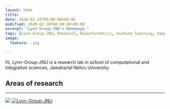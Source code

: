 ```yaml
---
layout: home
title: 
date: 2020-02-25T00:00:00+00:00
modified: 2020-02-28T00:00:00+00:00
excerpt: "Lynn-Group-JNU's Homepage."
tags: [Lynn-Group-JNU, Research, Bioinformatics, machine learning, deep learning, home]
image:
  feature: .jpg
 
---
```

 

Hi, Lynn-Group-JNU is a research lab in school of computational and integrative sciences, Jawaharlal Nehru University.





## Areas of research









--------------------------------------------------------------------------------------------------------------------------------------
[<img src="https://img.shields.io/badge/LinkedIn-blue?style=flat&logo=linkedin&labelColor=black"/>](https://www.linkedin.com/in//)
[<img src="https://img.shields.io/badge/GitHub-black?style=flat&logo=github" alt="Lynn-Group-JNU"/>](https://github.com/Lynn-Group-JNU)





